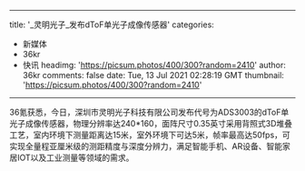 
---
title: '_灵明光子_发布dToF单光子成像传感器'
categories: 
 - 新媒体
 - 36kr
 - 快讯
headimg: 'https://picsum.photos/400/300?random=2410'
author: 36kr
comments: false
date: Tue, 13 Jul 2021 02:28:19 GMT
thumbnail: 'https://picsum.photos/400/300?random=2410'
---

<div>   
36氪获悉，今日，深圳市灵明光子科技有限公司发布代号为ADS3003的dToF单光子成像传感器，物理分辨率达240*160，面阵尺寸0.35英寸采用背照式3D堆叠工艺，室内环境下测量距离达15米，室外环境下可达5米，帧率最高达50fps，可实现全量程亚厘米级的测距精度与深度分辨力，满足智能手机、AR设备、智能家居IOT以及工业测量等领域的需求。  
</div>
            
